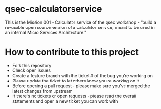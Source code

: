 # qsec-calculatorservice
This is the Mission 001 - Calculator service of the qsec workshop - "build a re-usable open source version of a calculator service, meant to be used in an internal Micro Services Architecture."

# How to contribute to this project

- Fork this repository
- Check open issues
- Create a feature branch with the ticket # of the bug you're working on 
- Please update the ticket to let others know you're working on it. 
- Before opening a pull request - please make sure you've merged the latest changes from upstream
- If there's no tickets or open requests - please read the overall statements and open a new ticket you can work with
